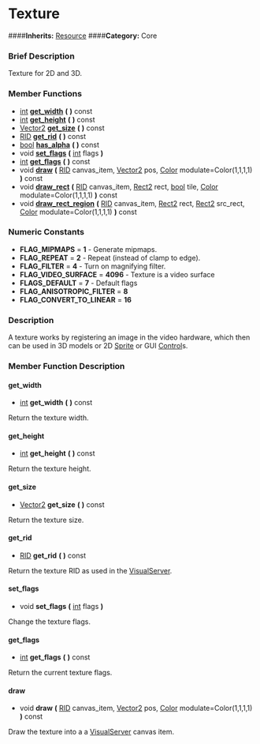 #  Texture  
####**Inherits:** [Resource](class_resource)
####**Category:** Core

###  Brief Description  
Texture for 2D and 3D.

###  Member Functions 
  * [int](class_int)  **[get&#95;width](#get_width)**  **(** **)** const
  * [int](class_int)  **[get&#95;height](#get_height)**  **(** **)** const
  * [Vector2](class_vector2)  **[get&#95;size](#get_size)**  **(** **)** const
  * [RID](class_rid)  **[get&#95;rid](#get_rid)**  **(** **)** const
  * [bool](class_bool)  **[has&#95;alpha](#has_alpha)**  **(** **)** const
  * void  **[set&#95;flags](#set_flags)**  **(** [int](class_int) flags  **)**
  * [int](class_int)  **[get&#95;flags](#get_flags)**  **(** **)** const
  * void  **[draw](#draw)**  **(** [RID](class_rid) canvas_item, [Vector2](class_vector2) pos, [Color](class_color) modulate=Color(1,1,1,1)  **)** const
  * void  **[draw&#95;rect](#draw_rect)**  **(** [RID](class_rid) canvas_item, [Rect2](class_rect2) rect, [bool](class_bool) tile, [Color](class_color) modulate=Color(1,1,1,1)  **)** const
  * void  **[draw&#95;rect&#95;region](#draw_rect_region)**  **(** [RID](class_rid) canvas_item, [Rect2](class_rect2) rect, [Rect2](class_rect2) src_rect, [Color](class_color) modulate=Color(1,1,1,1)  **)** const

###  Numeric Constants  
  * **FLAG_MIPMAPS** = **1** - Generate mipmaps.
  * **FLAG_REPEAT** = **2** - Repeat (instead of clamp to edge).
  * **FLAG_FILTER** = **4** - Turn on magnifying filter.
  * **FLAG_VIDEO_SURFACE** = **4096** - Texture is a video surface
  * **FLAGS_DEFAULT** = **7** - Default flags
  * **FLAG_ANISOTROPIC_FILTER** = **8**
  * **FLAG_CONVERT_TO_LINEAR** = **16**

###  Description  
A texture works by registering an image in the video hardware, which then can be used in 3D models or 2D [Sprite](class_sprite) or GUI [Control](class_control)s.

###  Member Function Description  

#### <a name="get_width">get_width</a>
  * [int](class_int)  **get&#95;width**  **(** **)** const

Return the texture width.

#### <a name="get_height">get_height</a>
  * [int](class_int)  **get&#95;height**  **(** **)** const

Return the texture height.

#### <a name="get_size">get_size</a>
  * [Vector2](class_vector2)  **get&#95;size**  **(** **)** const

Return the texture size.

#### <a name="get_rid">get_rid</a>
  * [RID](class_rid)  **get&#95;rid**  **(** **)** const

Return the texture RID as used in the [VisualServer](class_visualserver).

#### <a name="set_flags">set_flags</a>
  * void  **set&#95;flags**  **(** [int](class_int) flags  **)**

Change the texture flags.

#### <a name="get_flags">get_flags</a>
  * [int](class_int)  **get&#95;flags**  **(** **)** const

Return the current texture flags.

#### <a name="draw">draw</a>
  * void  **draw**  **(** [RID](class_rid) canvas_item, [Vector2](class_vector2) pos, [Color](class_color) modulate=Color(1,1,1,1)  **)** const

Draw the texture into a a [VisualServer](class_visualserver) canvas item.
